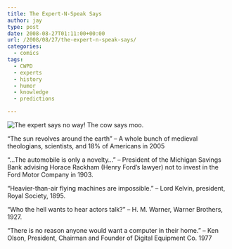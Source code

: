 ```yaml
---
title: The Expert-N-Speak Says
author: jay
type: post
date: 2008-08-27T01:11:00+00:00
url: /2008/08/27/the-expert-n-speak-says/
categories:
  - comics
tags:
  - CWPD
  - experts
  - history
  - humor
  - knowledge
  - predictions

---
```

![The expert says no way! The cow says moo.][1]

“The sun revolves around the earth” &#8211; A whole bunch of medieval theologians, scientists, and 18% of Americans in 2005

“…The automobile is only a novelty…” &#8211; President of the Michigan Savings Bank advising Horace Rackham (Henry Ford’s lawyer) not to invest in the Ford Motor Company in 1903.

“Heavier-than-air flying machines are impossible.” &#8211; Lord Kelvin, president, Royal Society, 1895.

“Who the hell wants to hear actors talk?” &#8211; H. M. Warner, Warner Brothers, 1927.

“There is no reason anyone would want a computer in their home.” &#8211; Ken Olson, President, Chairman and Founder of Digital Equipment Co. 1977

 [1]: https://cdn.rambleon.org/migrate/2008/08/expertsay.jpg